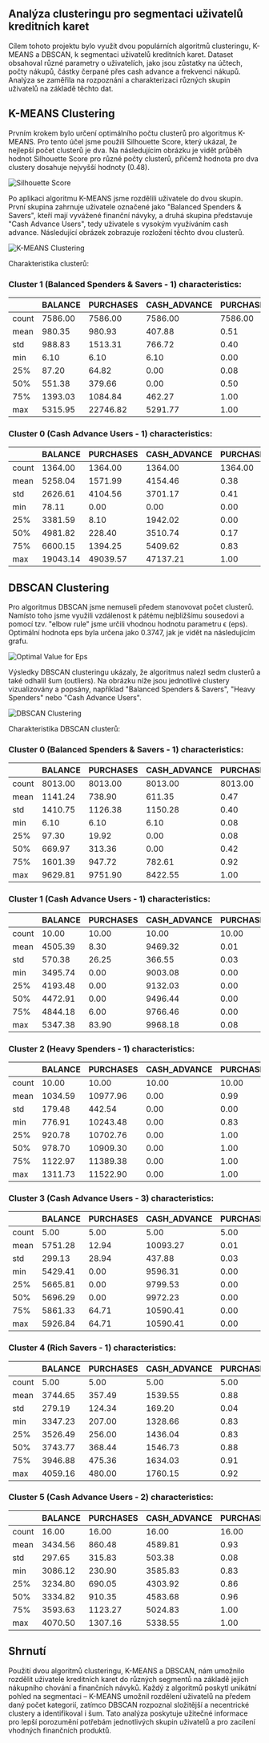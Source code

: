 ## Analýza clusteringu pro segmentaci uživatelů kreditních karet

Cílem tohoto projektu bylo využít dvou populárních algoritmů clusteringu, K-MEANS a DBSCAN, k segmentaci uživatelů kreditních karet. Dataset obsahoval různé parametry o uživatelích, jako jsou zůstatky na účtech, počty nákupů, částky čerpané přes cash advance a frekvenci nákupů. Analýza se zaměřila na rozpoznání a charakterizaci různých skupin uživatelů na základě těchto dat.

## K-MEANS Clustering

Prvním krokem bylo určení optimálního počtu clusterů pro algoritmus K-MEANS. Pro tento účel jsme použili Silhouette Score, který ukázal, že nejlepší počet clusterů je dva. Na následujícím obrázku je vidět průběh hodnot Silhouette Score pro různé počty clusterů, přičemž hodnota pro dva clustery dosahuje nejvyšší hodnoty (0.48).

![Silhouette Score](silhouetteScore.png)

Po aplikaci algoritmu K-MEANS jsme rozdělili uživatele do dvou skupin. První skupina zahrnuje uživatele označené jako "Balanced Spenders & Savers", kteří mají vyvážené finanční návyky, a druhá skupina představuje "Cash Advance Users", tedy uživatele s vysokým využíváním cash advance. Následující obrázek zobrazuje rozložení těchto dvou clusterů.

![K-MEANS Clustering](kMeans.png)

Charakteristika clusterů:

### Cluster 1 (Balanced Spenders & Savers - 1) characteristics:

|   | BALANCE | PURCHASES | CASH_ADVANCE | PURCHASES_FREQUENCY |
|---|---------|-----------|--------------|----------------------|
| count | 7586.00 | 7586.00 | 7586.00 | 7586.00 |
| mean  | 980.35  | 980.93  | 407.88   | 0.51   |
| std   | 988.83  | 1513.31 | 766.72   | 0.40   |
| min   | 6.10    | 6.10    | 6.10     | 0.00   |
| 25%   | 87.20   | 64.82   | 0.00     | 0.08   |
| 50%   | 551.38  | 379.66  | 0.00     | 0.50   |
| 75%   | 1393.03 | 1084.84 | 462.27   | 1.00   |
| max   | 5315.95 | 22746.82| 5291.77  | 1.00   |

### Cluster 0 (Cash Advance Users - 1) characteristics:

|   | BALANCE | PURCHASES | CASH_ADVANCE | PURCHASES_FREQUENCY |
|---|---------|-----------|--------------|----------------------|
| count | 1364.00 | 1364.00 | 1364.00 | 1364.00 |
| mean  | 5258.04 | 1571.99 | 4154.46  | 0.38   |
| std   | 2626.61 | 4104.56 | 3701.17  | 0.41   |
| min   | 78.11   | 0.00    | 0.00     | 0.00   |
| 25%   | 3381.59 | 8.10    | 1942.02  | 0.00   |
| 50%   | 4981.82 | 228.40  | 3510.74  | 0.17   |
| 75%   | 6600.15 | 1394.25 | 5409.62  | 0.83   |
| max   | 19043.14| 49039.57| 47137.21 | 1.00   |

## DBSCAN Clustering

Pro algoritmus DBSCAN jsme nemuseli předem stanovovat počet clusterů. Namísto toho jsme využili vzdálenost k pátému nejbližšímu sousedovi a pomocí tzv. "elbow rule" jsme určili vhodnou hodnotu parametru ϵ (eps). Optimální hodnota eps byla určena jako 0.3747, jak je vidět na následujícím grafu.

![Optimal Value for Eps](elbow.png)

Výsledky DBSCAN clusteringu ukázaly, že algoritmus nalezl sedm clusterů a také odhalil šum (outliers). Na obrázku níže jsou jednotlivé clustery vizualizovány a popsány, například "Balanced Spenders & Savers", "Heavy Spenders" nebo "Cash Advance Users".

![DBSCAN Clustering](dbscan.png)

Charakteristika DBSCAN clusterů:

### Cluster 0 (Balanced Spenders & Savers - 1) characteristics:

|   | BALANCE | PURCHASES | CASH_ADVANCE | PURCHASES_FREQUENCY |
|---|---------|-----------|--------------|----------------------|
| count | 8013.00 | 8013.00 | 8013.00 | 8013.00 |
| mean  | 1141.24 | 738.90  | 611.35   | 0.47   |
| std   | 1410.75 | 1126.38 | 1150.28  | 0.40   |
| min   | 6.10    | 6.10    | 6.10     | 0.08   |
| 25%   | 97.30   | 19.92   | 0.00     | 0.08   |
| 50%   | 669.97  | 313.36  | 0.00     | 0.42   |
| 75%   | 1601.39 | 947.72  | 782.61   | 0.92   |
| max   | 9629.81 | 9751.90 | 8422.55  | 1.00   |

### Cluster 1 (Cash Advance Users - 1) characteristics:

|   | BALANCE | PURCHASES | CASH_ADVANCE | PURCHASES_FREQUENCY |
|---|---------|-----------|--------------|----------------------|
| count | 10.00  | 10.00   | 10.00     | 10.00   |
| mean  | 4505.39| 8.30    | 9469.32   | 0.01    |
| std   | 570.38 | 26.25   | 366.55    | 0.03    |
| min   | 3495.74| 0.00    | 9003.08   | 0.00    |
| 25%   | 4193.48| 0.00    | 9132.03   | 0.00    |
| 50%   | 4472.91| 0.00    | 9496.44   | 0.00    |
| 75%   | 4844.18| 6.00    | 9766.46   | 0.00    |
| max   | 5347.38| 83.90   | 9968.18   | 0.08    |

### Cluster 2 (Heavy Spenders - 1) characteristics:

|   | BALANCE | PURCHASES | CASH_ADVANCE | PURCHASES_FREQUENCY |
|---|---------|-----------|--------------|----------------------|
| count | 10.00  | 10.00   | 10.00     | 10.00   |
| mean  | 1034.59| 10977.96| 0.00      | 0.99    |
| std   | 179.48 | 442.54  | 0.00      | 0.00    |
| min   | 776.91 | 10243.48| 0.00      | 0.83    |
| 25%   | 920.78 | 10702.76| 0.00      | 1.00    |
| 50%   | 978.70 | 10909.30| 0.00      | 1.00    |
| 75%   | 1122.97| 11389.38| 0.00      | 1.00    |
| max   | 1311.73| 11522.90| 0.00      | 1.00    |

### Cluster 3 (Cash Advance Users - 3) characteristics:

|   | BALANCE | PURCHASES | CASH_ADVANCE | PURCHASES_FREQUENCY |
|---|---------|-----------|--------------|----------------------|
| count | 5.00   | 5.00    | 5.00      | 5.00    |
| mean  | 5751.28| 12.94   | 10093.27  | 0.01    |
| std   | 299.13 | 28.94   | 437.88    | 0.03    |
| min   | 5429.41| 0.00    | 9596.31   | 0.00    |
| 25%   | 5665.81| 0.00    | 9799.53   | 0.00    |
| 50%   | 5696.29| 0.00    | 9972.23   | 0.00    |
| 75%   | 5861.33| 64.71   | 10590.41  | 0.00    |
| max   | 5926.84| 64.71   | 10590.41  | 0.00    |

### Cluster 4 (Rich Savers - 1) characteristics:

|   | BALANCE | PURCHASES | CASH_ADVANCE | PURCHASES_FREQUENCY |
|---|---------|-----------|--------------|----------------------|
| count | 5.00   | 5.00    | 5.00      | 5.00    |
| mean  | 3744.65| 357.49  | 1539.55   | 0.88    |
| std   | 279.19 | 124.34  | 169.20    | 0.04    |
| min   | 3347.23| 207.00  | 1328.66   | 0.83    |
| 25%   | 3526.49| 256.00  | 1436.04   | 0.83    |
| 50%   | 3743.77| 368.44  | 1546.73   | 0.88    |
| 75%   | 3946.88| 475.36  | 1634.03   | 0.91    |
| max   | 4059.16| 480.00  | 1760.15   | 0.92    |

### Cluster 5 (Cash Advance Users - 2) characteristics:

|   | BALANCE | PURCHASES | CASH_ADVANCE | PURCHASES_FREQUENCY |
|---|---------|-----------|--------------|----------------------|
| count | 16.00  | 16.00   | 16.00     | 16.00   |
| mean  | 3434.56| 860.48  | 4589.81   | 0.93    |
| std   | 297.65 | 315.83  | 503.38    | 0.08    |
| min   | 3086.12| 230.90  | 3585.83   | 0.83    |
| 25%   | 3234.80| 690.05  | 4303.92   | 0.86    |
| 50%   | 3334.82| 910.35  | 4583.68   | 0.96    |
| 75%   | 3593.63| 1123.27 | 5024.83   | 1.00    |
| max   | 4070.50| 1307.16 | 5338.55   | 1.00    |


## Shrnutí

Použití dvou algoritmů clusteringu, K-MEANS a DBSCAN, nám umožnilo rozdělit uživatele kreditních karet do různých segmentů na základě jejich nákupního chování a finančních návyků. Každý z algoritmů poskytl unikátní pohled na segmentaci – K-MEANS umožnil rozdělení uživatelů na předem daný počet kategorií, zatímco DBSCAN rozpoznal složitější a necentrické clustery a identifikoval i šum. Tato analýza poskytuje užitečné informace pro lepší porozumění potřebám jednotlivých skupin uživatelů a pro zacílení vhodných finančních produktů.


